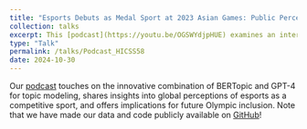 ```yaml
---
title: "Esports Debuts as Medal Sport at 2023 Asian Games: Public Perception on X"
collection: talks
excerpt: This [podcast](https://youtu.be/OGSWYdjpHUE) examines an interesting study accepted by _The 58th Hawaii International Conference on System Sciences_ that uses latest NLP techniques (BERTopic and LLM topic representation) to analyze public discourse around esports’ inclusion in the Asian Games on X.
type: "Talk"
permalink: /talks/Podcast_HICSS58
date: 2024-10-30
---
```


Our [podcast](https://youtu.be/OGSWYdjpHUE) touches on the innovative combination of BERTopic and GPT-4 for topic modeling, shares insights into global perceptions of esports as a competitive sport, and offers implications for future Olympic inclusion. Note that we have made our data and code publicly available on [GitHub](https://github.com/TyrealQ/Twitter-Perceptions-Esports-2023-Asian-Games_HICSS-58)!
